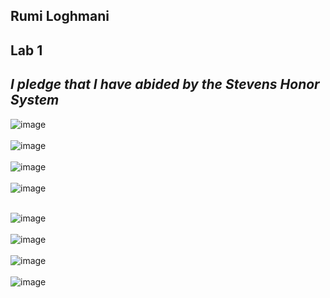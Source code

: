**Rumi Loghmani**
---
**Lab 1**
---
_I pledge that I have abided by the Stevens Honor System_
---
![image](https://cdn.discordapp.com/attachments/1215362518978011176/1234950106634256477/image.png?ex=66329869&is=663146e9&hm=59b875930d1ce08bbf6c8499b692827d4b899e1d22ab282fbbb95608ab284f81&)<br><br>
![image](https://cdn.discordapp.com/attachments/1215362518978011176/1234950194148151337/image.png?ex=6632987e&is=663146fe&hm=7959ad06dc95a9457c06ce6739f88a3133cc610661e7457f8757073fe5007ee6&)<br><br>
![image](https://cdn.discordapp.com/attachments/1215362518978011176/1234950240323506267/image.png?ex=66329889&is=66314709&hm=d2051edc60ecf4febe45a857aad67f09a14a0faefcb6b6ae6060756ec73c6e34&)<br><br>
![image](https://cdn.discordapp.com/attachments/1215362518978011176/1234954057068838942/image.png?ex=66329c17&is=66314a97&hm=669da25b87f209ca8396fb08b6084dade20d7a852338c7471ed0d63539795ffa&)<br><br>

![image](![pics](https://github.com/rumilog/CPE-322/assets/102829545/00a95dd0-e84f-4893-bf89-17a64caa91a9))<br><br>
![image](https://cdn.discordapp.com/attachments/1215362518978011176/1234954241232081028/image.png?ex=66329c43&is=66314ac3&hm=57494338e3a815a7178959f4bccec20b3a06accc52192b4ca073f394ba7193ed&)<br><br>
![image]()<br><br>
![image]()<br><br>
